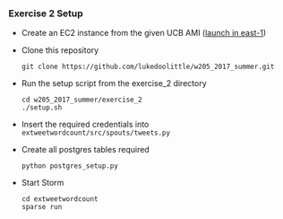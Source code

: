 ### Exercise 2 Setup

* Create an EC2 instance from the given UCB AMI ([launch in east-1](https://console.aws.amazon.com/ec2/v2/home?region=us-east-1#LaunchInstanceWizard:ami=ami-d4dd4ec3))
* Clone this repository

      git clone https://github.com/lukedoolittle/w205_2017_summer.git

* Run the setup script from the exercise_2 directory

      cd w205_2017_summer/exercise_2
      ./setup.sh

* Insert the required credentials into `extweetwordcount/src/spouts/tweets.py`

* Create all postgres tables required

      python postgres_setup.py

* Start Storm

      cd extweetwordcount
      sparse run